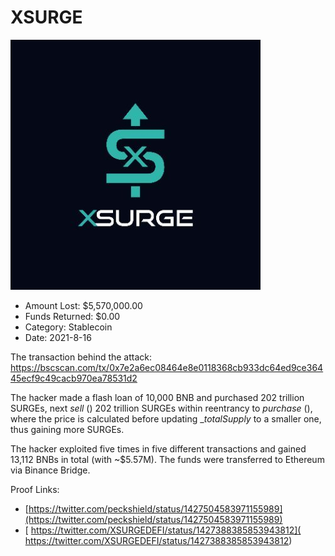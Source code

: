 # XSURGE
![XSURGE](/rektimages/XSURGE.png)
- Amount Lost: $5,570,000.00
- Funds Returned: $0.00
- Category: Stablecoin
- Date: 2021-8-16

The transaction behind the attack:  
https://bscscan.com/tx/0x7e2a6ec08464e8e0118368cb933dc64ed9ce36445ecf9c49cacb970ea78531d2  
  
The hacker made a flash loan of 10,000 BNB and purchased 202 trillion SURGEs, next _sell_ () 202 trillion SURGEs within reentrancy to _purchase_ (), where the price is calculated before updating __totalSupply_ to a smaller one, thus gaining more SURGEs.  
  
The hacker exploited five times in five different transactions and gained 13,112 BNBs in total (with ~$5.57M). The funds were transferred to Ethereum via Binance Bridge.


Proof Links:
- [https://twitter.com/peckshield/status/1427504583971155989](https://twitter.com/peckshield/status/1427504583971155989)
- [ https://twitter.com/XSURGEDEFI/status/1427388385853943812]( https://twitter.com/XSURGEDEFI/status/1427388385853943812)


